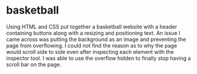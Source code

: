 # basketball
Using HTML and CSS put together a basketball website with a header containing buttons along with a resizing and positioning text. An issue I came across was putting the background as an image and preventing the page from overflowing. I could not find the reason as to why the page would scroll side to side even after inspecting each element with the inspector tool. I was able to use the overflow hidden to finally stop having a scroll bar on the page.
